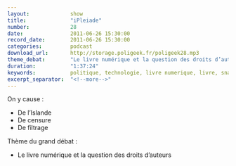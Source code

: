 ```yaml
---
layout:             show
title:              "iPleiade"
number:             28
date:               2011-06-26 15:30:00
record_date:        2011-06-26 15:30:00
categories:         podcast
download_url:       http://storage.poligeek.fr/poligeek28.mp3
theme_debat:        "Le livre numérique et la question des droits d’auteurs."
duration:           "1:37:24"
keywords:           politique, technologie, livre numerique, livre, snac
excerpt_separator:  "<!--more-->"
---
```



On y cause :

- De l’Islande
- De censure
- De filtrage

Thème du grand débat :

- Le livre numérique et la question des droits d’auteurs
